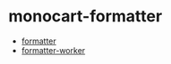 # monocart-formatter

- [formatter](/packages/formatter/)
- [formatter-worker](/packages/formatter-worker/)
